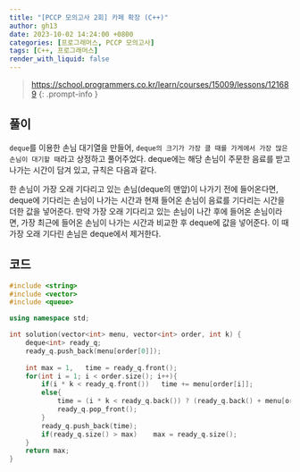 ```yaml
---
title: "[PCCP 모의고사 2회] 카페 확장 (C++)"
author: gh13
date: 2023-10-02 14:24:00 +0800
categories: [프로그래머스, PCCP 모의고사]
tags: [C++, 프로그래머스]
render_with_liquid: false
---
```


> <https://school.programmers.co.kr/learn/courses/15009/lessons/121689>
{: .prompt-info }

## 풀이

`deque`를 이용한 손님 대기열을 만들어, `deque의 크기가 가장 클 때를 가게에서 가장 많은 손님이 대기할 때`라고 상정하고 풀어주었다. deque에는 해당 손님이 주문한 음료를 받고 나가는 시간이 담겨 있고, 규칙은 다음과 같다.  

한 손님이 가장 오래 기다리고 있는 손님(deque의 맨앞)이 나가기 전에 들어온다면, deque에 기다리는 손님이 나가는 시간과 현재 들어온 손님이 음료를 기다리는 시간을 더한 값을 넣어준다. 만약 가장 오래 기다리고 있는 손님이 나간 후에 들어온 손님이라면, 가장 최근에 들어온 손님이 나가는 시간과 비교한 후 deque에 값을 넣어준다. 이 때 가장 오래 기다린 손님은 deque에서 제거한다.  

## 코드

```cpp
#include <string>
#include <vector>
#include <queue>

using namespace std;

int solution(vector<int> menu, vector<int> order, int k) {
    deque<int> ready_q;
    ready_q.push_back(menu[order[0]]);
    
    int max = 1,   time = ready_q.front();
    for(int i = 1; i < order.size(); i++){
        if(i * k < ready_q.front())   time += menu[order[i]];
        else{
            time = (i * k < ready_q.back()) ? (ready_q.back() + menu[order[i]]) : (i * k + menu[order[i]]);
            ready_q.pop_front();
        }
        ready_q.push_back(time);
        if(ready_q.size() > max)    max = ready_q.size();
    }
    return max;
}
```
